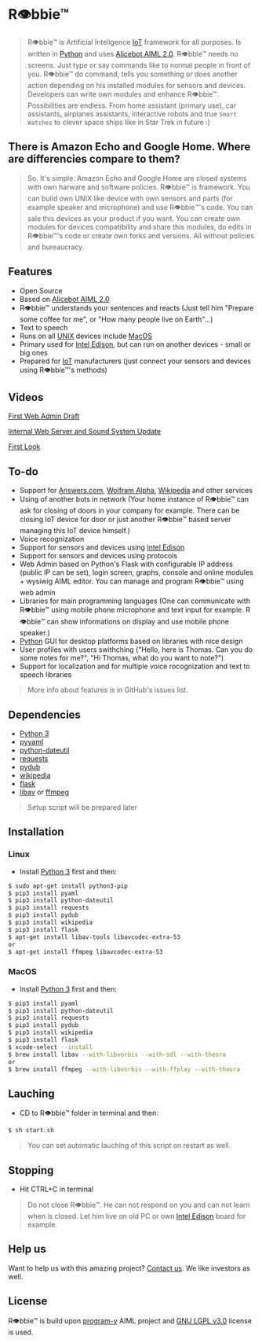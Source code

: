 # R👁bbie™

> R👁bbie™ is Artificial Inteligence [IoT] framework for all purposes. Is written in [Python] and uses [Alicebot AIML 2.0]. R👁bbie™ needs no screens. Just type or say commands like to normal people in front of you. R👁bbie™ do command, tells you something or does another action depending on his installed modules for sensors and devices. Developers can write own modules and enhance R👁bbie™. Possibilities are endless. From home assistant (primary use), car assistants, airplanes assistants, interactive robots and true `Smart Watches` to clever space ships like in Star Trek in future :)

## There is Amazon Echo and Google Home. Where are differencies compare to them?
> So. It's simple. Amazon Echo and Google Home are closed systems with own harware and software policies. R👁bbie™ is framework. You can build own UNIX like device with own sensors and parts (for example speaker and microphone) and use R👁bbie™'s code. You can sale this devices as your product if you want. You can create own modules for devices compatibility and share this modules, do edits in R👁bbie™'s code or create own forks and versions. All without policies and bureaucracy.

## Features
  - Open Source
  - Based on [Alicebot AIML 2.0]
  - R👁bbie™ understands your sentences and reacts (Just tell him "Prepare some coffee for me", or "How many people live on Earth"...)
  - Text to speech
  - Runs on all [UNIX] devices include [MacOS]
  - Primary used for [Intel Edison], but can run on another devices - small or big ones
  - Prepared for [IoT] manufacturers (just connect your sensors and devices using R👁bbie™'s methods)
  
## Videos
[First Web Admin Draft]

[Internal Web Server and Sound System Update]

[First Look]
  
## To-do
- Support for [Answers.com], [Wolfram Alpha], [Wikipedia] and other services
- Using of another bots in network (Your home instance of R👁bbie™ can ask for closing of doors in your company for example. There can be closing IoT device for door or just another R👁bbie™ based server managing this IoT device himself.)
- Voice recognization
- Support for sensors and devices using [Intel Edison]
- Support for sensors and devices using protocols
- Web Admin based on Python's Flask with configurable IP address (public IP can be set), login screen, graphs, console and online modules + wysiwig AIML editor. You can manage and program R👁bbie™ using web admin
- Libraries for main programming languages (One can communicate with R👁bbie™ using mobile phone microphone and text input for example. R👁bbie™ can show informations on display and use mobile phone speaker.)
- [Python] GUI for desktop platforms based on libraries with nice design
- User profiles with users swithching ("Hello, here is Thomas. Can you do some notes for me?", "Hi Thomas, what do you want to note?")
- Support for localization and for multiple voice rocognization and text to speech libraries

> More info about features is in GitHub's issues list.

## Dependencies
- [Python 3]
- [pyyaml]
- [python-dateutil]
- [requests]
- [pydub]
- [wikipedia]
- [flask]
- [libav] or [ffmpeg]

> Setup script will be prepared later

## Installation

### Linux
- Install [Python 3] first
and then:

```sh
$ sudo apt-get install python3-pip
$ pip3 install pyaml
$ pip3 install python-dateutil
$ pip3 install requests
$ pip3 install pydub
$ pip3 install wikipedia
$ pip3 install flask
$ apt-get install libav-tools libavcodec-extra-53
or
$ apt-get install ffmpeg libavcodec-extra-53
```

### MacOS
- Install [Python 3] first
and then:

```sh
$ pip3 install pyaml
$ pip3 install python-dateutil
$ pip3 install requests
$ pip3 install pydub
$ pip3 install wikipedia
$ pip3 install flask
$ xcode-select --install
$ brew install libav --with-libvorbis --with-sdl --with-theora
or
$ brew install ffmpeg --with-libvorbis --with-ffplay --with-theora
```

## Lauching
- CD to R👁bbie™ folder in terminal 
and then:

```sh
$ sh start.sh
```

> You can set automatic lauching of this script on restart as well.

## Stopping
- Hit CTRL+C in terminal

> Do not close R👁bbie™. He can not respond on you and can not learn when is closed. Let him live on old PC or own [Intel Edison] board for example.

## Help us
Want to help us with this amazing project? [Contact us](mailto:tomas.triska@icloud.com). We like investors as well.

## License
R👁bbie™ is build upon [program-y] AIML project and [GNU LGPL v3.0] license is used.

   [Internet of Things]: <https://en.wikipedia.org/wiki/Internet_of_things>
   [IoT]: <https://en.wikipedia.org/wiki/Internet_of_things>
   [Python]: <https://www.python.org>
   [Python 3]: <https://www.python.org/download/releases/3.0/>
   [Unix]: <https://en.wikipedia.org/wiki/Unix>
   [MacOS]: <https://cs.wikipedia.org/wiki/Mac_OS>
   [Intel Edison]: <https://software.intel.com/en-us/iot/hardware/edison>
   [Wolfram Alpha]: <https://www.wolframalpha.com>
   [Wikipedia]: <https://www.wikipedia.org>
   [pyyaml]: <http://pyyaml.org>
   [python-dateutil]: <https://dateutil.readthedocs.io/en/stable/>
   [requests]: <http://docs.python-requests.org/en/master/>
   [program-y]: <https://github.com/keiffster/program-y>
   [GNU LGPL v3.0]: <https://www.gnu.org/licenses/lgpl-3.0.en.html>
   [Alicebot AIML 2.0]: <https://docs.google.com/document/d/1wNT25hJRyupcG51aO89UcQEiG-HkXRXusukADpFnDs4/pub>
   [Answers.com]: <http://www.answers.com>
   [pydub]: <http://pydub.com>
   [First Look]: <https://www.youtube.com/watch?v=iqWow03RaaM>
   [Internal Web Server and Sound System Update]: <https://youtu.be/XBhazcJ5kt0?list=PLun91G2kmw4Iz1OfOiSqeMcmwT8wsoAKB>
   [First Web Admin Draft]: <https://youtu.be/-Oe_milmMjY?list=PLun91G2kmw4Iz1OfOiSqeMcmwT8wsoAKB>
   [wikipedia]: <https://pypi.python.org/pypi/wikipedia/>
   [flask]: <http://flask.pocoo.org>
   [libav]: <https://libav.org>
   [ffmpeg]: <https://www.ffmpeg.org>
